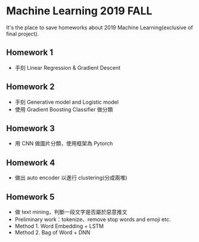 # Machine Learning 2019 FALL
It's the place to save homeworks about 2019 Machine Learning(exclusive of final project).  

## Homework 1
* 手刻 Linear Regression & Gradient Descent

## Homework 2
* 手刻 Generative model and Logistic model
* 使用 Gradient Boosting Classifier 做分類

## Homework 3
* 用 CNN 做圖片分類，使用框架為 Pytorch

## Homework 4
* 做出 auto encoder 以進行 clustering(分成兩堆)

## Homework 5
* 做 text mining，判斷一段文字是否屬於惡意推文
* Preliminary work：tokenize、remove stop words and emoji etc.
* Method 1. Word Embedding + LSTM
* Method 2. Bag of Word + DNN
